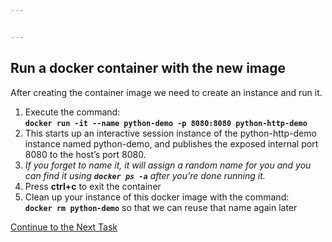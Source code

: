 ```yaml
---


---
```


<h2 id="run-a-docker-container-with-the-new-image">Run a docker container with the new image</h2>
<p>After creating the container image we need to create an instance and run it.</p>
<ol>
<li>Execute the command:<br>
<strong><code>docker run -it --name python-demo -p 8080:8080 python-http-demo</code></strong></li>
<li>This starts up an interactive session instance of the python-http-demo instance named python-demo, and publishes the exposed internal port 8080 to the host’s port 8080.</li>
<li><em>If you forget to name it, it will assign a random name for you and you can find it using <strong><code>docker ps -a</code></strong> after you’re done running it.</em></li>
<li>Press <strong>ctrl+c</strong> to exit the container</li>
<li>Clean up your instance of this docker image with the command:<br>
<strong><code>docker rm python-demo</code></strong> so that we can reuse that name again later</li>
</ol>
<p><a href="https://github.com/Burwood/containers101/blob/master/containers_lab/task_7.md">Continue to the Next Task</a></p>

